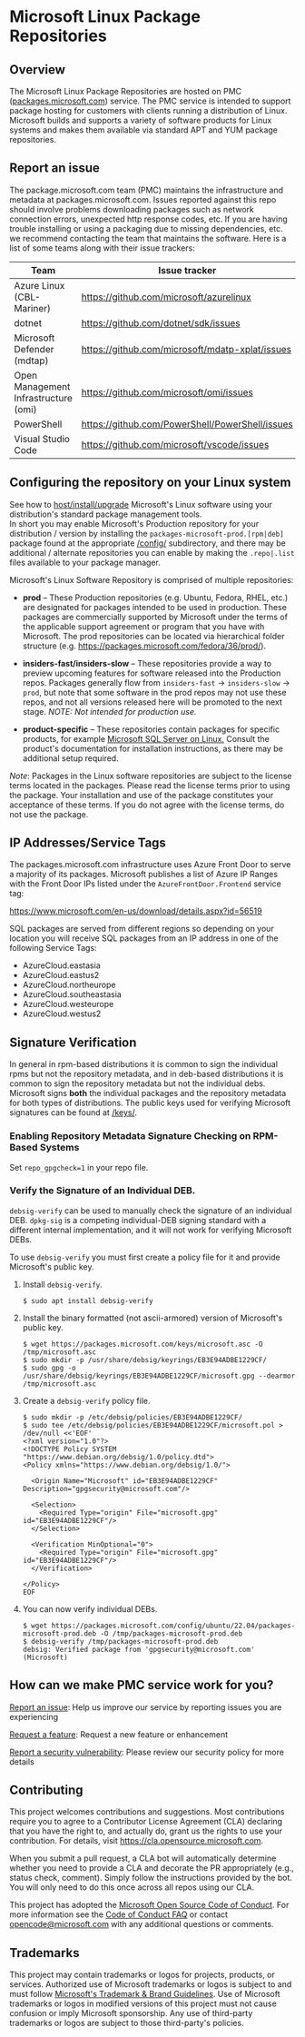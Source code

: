 # Microsoft Linux Package Repositories

## Overview 

The Microsoft Linux Package Repositories are hosted on PMC ([packages.microsoft.com](https://packages.microsoft.com)) service. The PMC service is intended to support package hosting for customers with clients running a distribution of Linux. Microsoft builds and supports a variety of software products for Linux systems and makes them available via standard APT and YUM package repositories.  

## Report an issue

The package.microsoft.com team (PMC) maintains the infrastructure and metadata at
packages.microsoft.com.
Issues reported against this repo should involve problems downloading packages such as network
connection errors, unexpected http response codes, etc.
If you are having trouble installing or using a packaging due to missing dependencies, etc. we
recommend contacting the team that maintains the software.
Here is a list of some teams along with their issue trackers:

| Team | Issue tracker |
| -------- | ------- |
| Azure Linux (CBL-Mariner) | https://github.com/microsoft/azurelinux |
| dotnet  | https://github.com/dotnet/sdk/issues |
| Microsoft Defender (mdtap) | https://github.com/microsoft/mdatp-xplat/issues |
| Open Management Infrastructure (omi) | https://github.com/microsoft/omi/issues |
| PowerShell | https://github.com/PowerShell/PowerShell/issues |
| Visual Studio Code | https://github.com/microsoft/vscode/issues |


## Configuring the repository on your Linux system 

See how to [host/install/upgrade](https://docs.microsoft.com/en-us/windows-server/administration/linux-package-repository-for-microsoft-software) Microsoft's Linux software using your distribution's standard package management tools.  
In short you may enable Microsoft's Production repository for your distribution / version by installing the `packages-microsoft-prod.[rpm|deb]` package found at the appropriate [/config/](https://packages.microsoft.com/config/) subdirectory, and there may be additional / alternate repositories you can enable by making the `.repo|.list` files available to your package manager.

Microsoft's Linux Software Repository is comprised of multiple repositories: 

* **prod** – These Production repositories (e.g. Ubuntu, Fedora, RHEL, etc.) are designated for packages intended to be used in production.
  These packages are commercially supported by Microsoft under the terms of the applicable support agreement or program that you have with Microsoft.
  The prod repositories can be located via hierarchical folder structure (e.g. https://packages.microsoft.com/fedora/36/prod/).

* **insiders-fast/insiders-slow** – These repositories provide a way to preview upcoming features for software released into the Production repos.
  Packages generally flow from `insiders-fast` -> `insiders-slow` -> `prod`, but note that some software in the prod repos may not use these repos, and not all versions released here will be promoted to the next stage.
  _NOTE: Not intended for production use._

* **product-specific** – These repositories contain packages for specific products, for example [Microsoft SQL Server on Linux.](https://docs.microsoft.com/en-us/sql/linux/sql-server-linux-overview) 
  Consult the product's documentation for installation instructions, as there may be additional setup required.

_Note_: Packages in the Linux software repositories are subject to the license terms located in the packages. Please read the license terms prior to using the package. Your installation and use of the package constitutes your acceptance of these terms. If you do not agree with the license terms, do not use the package. 

## IP Addresses/Service Tags

The packages.microsoft.com infrastructure uses Azure Front Door to serve a majority of its packages.
Microsoft publishes a list of Azure IP Ranges with the Front Door IPs listed under the
`AzureFrontDoor.Frontend` service tag:

<https://www.microsoft.com/en-us/download/details.aspx?id=56519>

SQL packages are served from different regions so depending on your location you will receive
SQL packages from an IP address in one of the following Service Tags:

* AzureCloud.eastasia
* AzureCloud.eastus2
* AzureCloud.northeurope
* AzureCloud.southeastasia
* AzureCloud.westeurope
* AzureCloud.westus2

## Signature Verification
In general in rpm-based distributions it is common to sign the individual rpms but not the repository metadata, and in deb-based distributions it is common to sign the repository metadata but not the individual debs.
Microsoft signs **both** the individual packages and the repository metadata for both types of distributions.
The public keys used for verifying Microsoft signatures can be found at [/keys/](https://packages.microsoft.com/keys/).

### Enabling Repository Metadata Signature Checking on RPM-Based Systems
Set `repo_gpgcheck=1` in your repo file.

### Verify the Signature of an Individual DEB.
`debsig-verify` can be used to manually check the signature of an individual DEB.
`dpkg-sig` is a competing individual-DEB signing standard with a different internal implementation, and it will not work for verifying Microsoft DEBs.

To use `debsig-verify` you must first create a policy file for it and provide Microsoft's public key.

1. Install `debsig-verify`.  
   ```
   $ sudo apt install debsig-verify
   ```
1. Install the binary formatted (not ascii-armored) version of Microsoft's public key.  
   ```
   $ wget https://packages.microsoft.com/keys/microsoft.asc -O /tmp/microsoft.asc
   $ sudo mkdir -p /usr/share/debsig/keyrings/EB3E94ADBE1229CF/
   $ sudo gpg -o /usr/share/debsig/keyrings/EB3E94ADBE1229CF/microsoft.gpg --dearmor /tmp/microsoft.asc
   ```
1. Create a `debsig-verify` policy file.  
   ```
   $ sudo mkdir -p /etc/debsig/policies/EB3E94ADBE1229CF/
   $ sudo tee /etc/debsig/policies/EB3E94ADBE1229CF/microsoft.pol > /dev/null <<'EOF'
   <?xml version="1.0"?>
   <!DOCTYPE Policy SYSTEM "https://www.debian.org/debsig/1.0/policy.dtd">
   <Policy xmlns="https://www.debian.org/debsig/1.0/">

     <Origin Name="Microsoft" id="EB3E94ADBE1229CF" Description="gpgsecurity@microsoft.com"/>

     <Selection>
       <Required Type="origin" File="microsoft.gpg" id="EB3E94ADBE1229CF"/>
     </Selection>

     <Verification MinOptional="0">
       <Required Type="origin" File="microsoft.gpg" id="EB3E94ADBE1229CF"/>
     </Verification>

   </Policy>
   EOF
   ```
1. You can now verify individual DEBs.
   ```
   $ wget https://packages.microsoft.com/config/ubuntu/22.04/packages-microsoft-prod.deb -O /tmp/packages-microsoft-prod.deb
   $ debsig-verify /tmp/packages-microsoft-prod.deb
   debsig: Verified package from 'gpgsecurity@microsoft.com' (Microsoft)
   ```

## How can we make PMC service work for you? 

[Report an issue](https://github.com/microsoft/linux-package-repositories/issues/new?assignees=&labels=&template=report-an-issue.md&title=Report+an+issue): Help us improve our service by reporting issues you are experiencing 

[Request a feature](https://github.com/microsoft/linux-package-repositories/issues/new?assignees=&labels=enhancement&template=request-a-feature.md): Request a new feature or enhancement 

[Report a security vulnerability](https://github.com/microsoft/linux-package-repositories/security/policy): Please review our security policy for more details 

## Contributing  

This project welcomes contributions and suggestions.  Most contributions require you to agree to a
Contributor License Agreement (CLA) declaring that you have the right to, and actually do, grant us
the rights to use your contribution. For details, visit https://cla.opensource.microsoft.com.

When you submit a pull request, a CLA bot will automatically determine whether you need to provide
a CLA and decorate the PR appropriately (e.g., status check, comment). Simply follow the instructions
provided by the bot. You will only need to do this once across all repos using our CLA.

This project has adopted the [Microsoft Open Source Code of Conduct](https://opensource.microsoft.com/codeofconduct/).
For more information see the [Code of Conduct FAQ](https://opensource.microsoft.com/codeofconduct/faq/) or
contact [opencode@microsoft.com](mailto:opencode@microsoft.com) with any additional questions or comments.

## Trademarks 

This project may contain trademarks or logos for projects, products, or services. Authorized use of Microsoft 
trademarks or logos is subject to and must follow 
[Microsoft's Trademark & Brand Guidelines](https://www.microsoft.com/en-us/legal/intellectualproperty/trademarks/usage/general).
Use of Microsoft trademarks or logos in modified versions of this project must not cause confusion or imply Microsoft sponsorship.
Any use of third-party trademarks or logos are subject to those third-party's policies.
